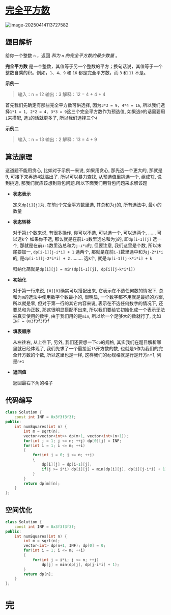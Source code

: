 # [完全平方数](https://leetcode.cn/problems/perfect-squares/)

![image-20250414113727582](https://md-wind.oss-cn-nanjing.aliyuncs.com/md/20250414113727699.png)

## 题目解析

给你一个整数 `n` ，返回 *和为 `n` 的完全平方数的最少数量* 。

**完全平方数** 是一个整数，其值等于另一个整数的平方；换句话说，其值等于一个整数自乘的积。例如，`1`、`4`、`9` 和 `16` 都是完全平方数，而 `3` 和 `11` 不是。

**示例一**


>输入：n = 12
>输出：3 
>解释：12 = 4 + 4 + 4

首先我们先确定有那些完全平方数可供选择, 因为`3*3 = 9, 4*4 = 16`, 所以我们选择`1*1 = 1, 2*2 = 4, 3*3 = 9`这三个完全平方数作为预选值, 如果选`9`的话需要用`1`来搭配, 选`1`的话就更多了, 所以我们选择三个`4`

**示例二**


>输入：n = 13
>输出：2
>解释：13 = 4 + 9

## 算法原理

这道题不能用贪心, 比如对于示例一来说, 如果用贪心, 那先选一个更大的, 那就是9, 可接下来再选4就溢出了.    所以可以暴力查找, 从预选值里挑选一个, 组成12, 说到挑选, 那我们就应该想到背包问题.所以下面我们用背包问题来求解该题

- **状态表示**

  定义`dp[i][j]`为, 在前`i`个完全平方数里选, 其总和为`j`的, 所有选法中, 最小的数量

- **状态转移**

  对于第`i`个数来说, 有很多操作, 你可以不选, 可以选一个, 可以选两个, .....,  可以选`k`个
  如果你不选, 那么就是在前`i-1`数里选总和为`j`的, 即`dp[i-1][j]`
  选一个, 那就是在前`i-1`数里选总和为`j-i*i`的, 但要注意, 我们这里是个数, 所以末尾要加一, `dp[i-1][j-i*i] + 1`
  选两个, 那就是在前`i-1`数里选中和为`j-2*i*i`的, 是`dp[i-1][j-2*i*i] + 2`
  .........
  选`k`个, 就是`dp[i-1][j-k*i*i] + k`

  归纳化简就是`dp[i][j] = min(dp[i-1][j], dp[i][j-k*i*i])`

- **初始化**

  对于第一行来说, `[0][0]`确实可以搭配出来, 它表示在不选任何数的情况下, 总和为`0`的选法中使用数字个数最小的, 很明显, 一个数字都不用就是最好的方案, 所以就是零, 但对于第一行的其它内容来说, 表示在不选任何数字的情况下, 还要总和为正数, 那这很明显搭配不出来, 所以我们要给它初始化成一个表示无法被真实使用的数字, 由于我们用的是`min`, 所以给一个足够大的数就行了, 比如`INF = 0x3f3f3f3f`

- **填表顺序**

  从左往右, 从上往下, 另外, 我们还要想一下`dp`的规格, 其实我们在题目解析哪里就已经体现了, 我们先求了一个最接近`13`开方数的数, 也就是`3`作为我们的完全开方数的个数, 所以这里也是一样, 这样我们的`dp`规格就是行是开方`n`+1, 列是`n+1`

- **返回值**

  返回最右下角的格子

## 代码编写

```cpp
class Solution {
    const int INF = 0x3f3f3f3f;
public:
    int numSquares(int n) {
        int m = sqrt(n);
        vector<vector<int>> dp(m+1, vector<int>(n+1));
        for(int j = 1; j <= n; ++j) dp[0][j] = INF;
        for(int i = 1; i <= m; ++i)
        {
            for(int j = 0; j <= n; ++j)
            {
                dp[i][j] = dp[i-1][j];
                if(j >= i*i) dp[i][j] = min(dp[i][j], dp[i][j-i*i] + 1);
            }
        }   
        return dp[m][n];
    }
};
```

## 空间优化

```cpp
class Solution {
    const int INF = 0x3f3f3f3f;
public:
    int numSquares(int n) {
        int m = sqrt(n);
        vector<int> dp(n+1, INF); dp[0] = 0;
        for(int i = 1; i <= m; ++i)
        {
            for(int j = i*i; j <= n; ++j)
                dp[j] = min(dp[j], dp[j-i*i] + 1);
        }
        return dp[n];
    }
};
```

# 完
